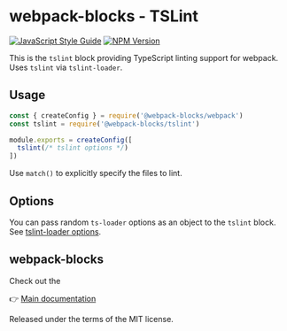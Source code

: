 # webpack-blocks - TSLint

[![JavaScript Style Guide](https://img.shields.io/badge/code%20style-standard-brightgreen.svg)](http://standardjs.com/)
[![NPM Version](https://img.shields.io/npm/v/@webpack-blocks/tslint.svg)](https://www.npmjs.com/package/@webpack-blocks/tslint)

This is the `tslint` block providing TypeScript linting support for webpack. Uses `tslint` via `tslint-loader`.


## Usage

```js
const { createConfig } = require('@webpack-blocks/webpack')
const tslint = require('@webpack-blocks/tslint')

module.exports = createConfig([
  tslint(/* tslint options */)
])
```

Use `match()` to explicitly specify the files to lint.


## Options

You can pass random `ts-loader` options as an object to the `tslint` block. See [tslint-loader options](https://github.com/wbuchwalter/tslint-loader#usage).


## webpack-blocks

Check out the

👉 [Main documentation](https://github.com/andywer/webpack-blocks)

Released under the terms of the MIT license.
